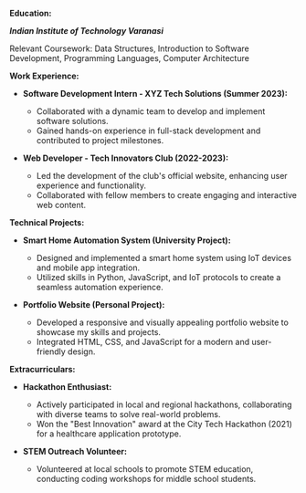 **Education:**

**_Indian Institute of Technology Varanasi_**

Relevant Coursework: Data Structures, Introduction to Software Development, Programming Languages, Computer Architecture

**Work Experience:**
- **Software Development Intern - XYZ Tech Solutions (Summer 2023):**
   - Collaborated with a dynamic team to develop and implement software solutions.
   - Gained hands-on experience in full-stack development and contributed to project milestones.

- **Web Developer - Tech Innovators Club (2022-2023):**
   - Led the development of the club's official website, enhancing user experience and functionality.
   - Collaborated with fellow members to create engaging and interactive web content.

**Technical Projects:**
- **Smart Home Automation System (University Project):**
   - Designed and implemented a smart home system using IoT devices and mobile app integration.
   - Utilized skills in Python, JavaScript, and IoT protocols to create a seamless automation experience.

- **Portfolio Website (Personal Project):**
   - Developed a responsive and visually appealing portfolio website to showcase my skills and projects.
   - Integrated HTML, CSS, and JavaScript for a modern and user-friendly design.

**Extracurriculars:**
- **Hackathon Enthusiast:**
   - Actively participated in local and regional hackathons, collaborating with diverse teams to solve real-world problems.
   - Won the "Best Innovation" award at the City Tech Hackathon (2021) for a healthcare application prototype.

- **STEM Outreach Volunteer:**
   - Volunteered at local schools to promote STEM education, conducting coding workshops for middle school students.

